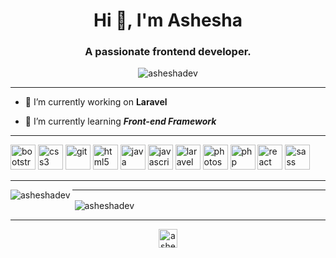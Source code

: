 <h1 align="center">Hi 👋, I'm Ashesha</h1>
<h3 align="center">A passionate frontend developer.</h3>

<p align="center"> <img src="https://komarev.com/ghpvc/?username=asheshadev" alt="asheshadev" /> </p>

---

- 🔭 I’m currently working on **Laravel**

- 🌱 I’m currently learning ***Front-end Framework***

---

<p align="left"><img src="https://devicons.github.io/devicon/devicon.git/icons/bootstrap/bootstrap-plain.svg" alt="bootstrap" width="40" height="40"/> <img src="https://devicons.github.io/devicon/devicon.git/icons/css3/css3-original-wordmark.svg" alt="css3" width="40" height="40"/> <img src="https://www.vectorlogo.zone/logos/git-scm/git-scm-icon.svg" alt="git" width="40" height="40"/> <img src="https://devicons.github.io/devicon/devicon.git/icons/html5/html5-original-wordmark.svg" alt="html5" width="40" height="40"/> <img src="https://devicons.github.io/devicon/devicon.git/icons/java/java-original-wordmark.svg" alt="java" width="40" height="40"/> <img src="https://devicons.github.io/devicon/devicon.git/icons/javascript/javascript-original.svg" alt="javascript" width="40" height="40"/> <img src="https://devicons.github.io/devicon/devicon.git/icons/laravel/laravel-plain-wordmark.svg" alt="laravel" width="40" height="40"/> <img src="https://devicons.github.io/devicon/devicon.git/icons/photoshop/photoshop-plain.svg" alt="photoshop" width="40" height="40"/> <img src="https://devicons.github.io/devicon/devicon.git/icons/php/php-original.svg" alt="php" width="40" height="40"/> <img src="https://devicons.github.io/devicon/devicon.git/icons/react/react-original-wordmark.svg" alt="react" width="40" height="40"/> <img src="https://devicons.github.io/devicon/devicon.git/icons/sass/sass-original.svg" alt="sass" width="40" height="40"/></p>

---

<p><img align="left" src="https://github-readme-stats.vercel.app/api/top-langs/?username=asheshadev&layout=compact&hide=html" alt="asheshadev" /></p>

---

<p>&nbsp;<img align="center" src="https://github-readme-stats.vercel.app/api?username=asheshadev&show_icons=true" alt="asheshadev" /></p>

---

<p align="center">
<a href="https://twitter.com/ashesha_mali" target="blank"><img align="center" src="https://cdn.jsdelivr.net/npm/simple-icons@3.0.1/icons/twitter.svg" alt="ashesha_mali" height="30" width="30" /></a>
</p>
